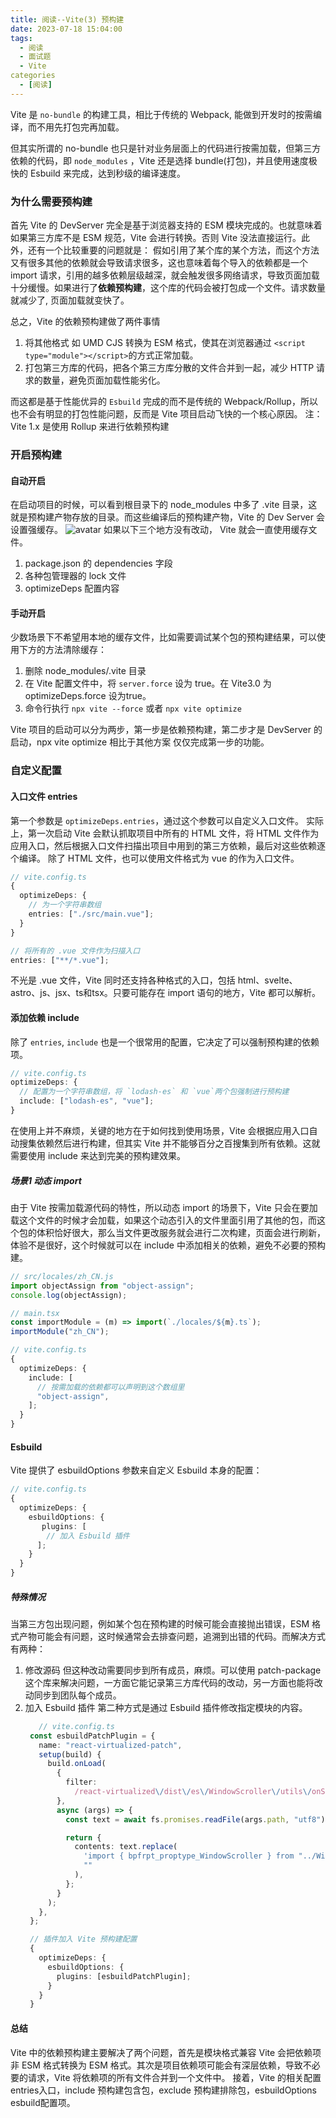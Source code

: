 ```yaml
---
title: 阅读--Vite(3) 预构建
date: 2023-07-18 15:04:00
tags:
  - 阅读
  - 面试题
  - Vite
categories
  - [阅读]
---
```


Vite 是 `no-bundle` 的构建工具，相比于传统的 Webpack, 能做到开发时的按需编译，而不用先打包完再加载。

但其实所谓的 no-bundle 也只是针对业务层面上的代码进行按需加载，但第三方依赖的代码，即 `node_modules` ，Vite 还是选择 bundle(打包)，并且使用速度极快的 Esbuild 来完成，达到秒级的编译速度。

### 为什么需要预构建
首先 Vite 的 DevServer 完全是基于浏览器支持的 ESM 模块完成的。也就意味着如果第三方库不是 ESM 规范，Vite 会进行转换。否则 Vite 没法直接运行。此外，还有一个比较重要的问题就是：
假如引用了某个库的某个方法，而这个方法又有很多其他的依赖就会导致请求很多，这也意味着每个导入的依赖都是一个 import 请求，引用的越多依赖层级越深，就会触发很多网络请求，导致页面加载十分缓慢。如果进行了**依赖预构建**，这个库的代码会被打包成一个文件。请求数量就减少了, 页面加载就变快了。

总之，Vite 的依赖预构建做了两件事情
1. 将其他格式 如 UMD CJS 转换为 ESM 格式，使其在浏览器通过 `<script type="module"></script>`的方式正常加载。
2. 打包第三方库的代码，把各个第三方库分散的文件合并到一起，减少 HTTP 请求的数量，避免页面加载性能劣化。

而这都是基于性能优异的 `Esbuild` 完成的而不是传统的 Webpack/Rollup，所以也不会有明显的打包性能问题，反而是 Vite 项目启动飞快的一个核心原因。
注：Vite 1.x 是使用 Rollup 来进行依赖预构建


### 开启预构建
#### 自动开启
在启动项目的时候，可以看到根目录下的 node_modules 中多了 .vite 目录，这就是预构建产物存放的目录。而这些编译后的预构建产物，Vite 的 Dev Server 会设置强缓存。
![avatar](https://p9-juejin.byteimg.com/tos-cn-i-k3u1fbpfcp/dec47fc8960041d296965d9fca660645~tplv-k3u1fbpfcp-zoom-in-crop-mark:3326:0:0:0.awebp?)
如果以下三个地方没有改动， Vite 就会一直使用缓存文件。
1. package.json 的 dependencies 字段
2. 各种包管理器的 lock 文件
3. optimizeDeps 配置内容

#### 手动开启
少数场景下不希望用本地的缓存文件，比如需要调试某个包的预构建结果，可以使用下方的方法清除缓存：
1. 删除 node_modules/.vite 目录
2. 在 Vite 配置文件中，将 `server.force` 设为 true。在 Vite3.0 为optimizeDeps.force 设为true。
3. 命令行执行 `npx vite --force` 或者 `npx vite optimize`


Vite 项目的启动可以分为两步，第一步是依赖预构建，第二步才是 DevServer 的启动，npx vite optimize 相比于其他方案 仅仅完成第一步的功能。


### 自定义配置
#### 入口文件 entries
第一个参数是 `optimizeDeps.entries`，通过这个参数可以自定义入口文件。
实际上，第一次启动 Vite 会默认抓取项目中所有的 HTML 文件，将 HTML 文件作为应用入口，然后根据入口文件扫描出项目中用到的第三方依赖，最后对这些依赖逐个编译。
除了 HTML 文件，也可以使用文件格式为 vue 的作为入口文件。
```ts
// vite.config.ts
{
  optimizeDeps: {
    // 为一个字符串数组
    entries: ["./src/main.vue"];
  }
}
```

```ts
// 将所有的 .vue 文件作为扫描入口
entries: ["**/*.vue"];
```

不光是 .vue 文件，Vite 同时还支持各种格式的入口，包括 html、svelte、astro、js、jsx、ts和tsx。只要可能存在 import 语句的地方，Vite 都可以解析。


#### 添加依赖 include
除了 `entries`, `include` 也是一个很常用的配置，它决定了可以强制预构建的依赖项。
```ts
// vite.config.ts
optimizeDeps: {
  // 配置为一个字符串数组，将 `lodash-es` 和 `vue`两个包强制进行预构建
  include: ["lodash-es", "vue"];
}
```
在使用上并不麻烦，关键的地方在于如何找到使用场景，Vite 会根据应用入口自动搜集依赖然后进行构建，但其实 Vite 并不能够百分之百搜集到所有依赖。这就需要使用 include 来达到完美的预构建效果。


##### 场景1 动态 import
由于 Vite 按需加载源代码的特性，所以动态 import 的场景下，Vite 只会在要加载这个文件的时候才会加载，如果这个动态引入的文件里面引用了其他的包，而这个包的体积恰好很大，那么当文件更改服务就会进行二次构建，页面会进行刷新，体验不是很好，这个时候就可以在 include 中添加相关的依赖，避免不必要的预构建。
```ts
// src/locales/zh_CN.js
import objectAssign from "object-assign";
console.log(objectAssign);

// main.tsx
const importModule = (m) => import(`./locales/${m}.ts`);
importModule("zh_CN");
```

```ts
// vite.config.ts
{
  optimizeDeps: {
    include: [
      // 按需加载的依赖都可以声明到这个数组里
      "object-assign",
    ];
  }
}
```


#### Esbuild
Vite 提供了 esbuildOptions 参数来自定义 Esbuild 本身的配置：
```ts
// vite.config.ts
{
  optimizeDeps: {
    esbuildOptions: {
       plugins: [
        // 加入 Esbuild 插件
      ];
    }
  }
}
```

##### 特殊情况
当第三方包出现问题，例如某个包在预构建的时候可能会直接抛出错误，ESM 格式产物可能会有问题，这时候通常会去排查问题，追溯到出错的代码。而解决方式有两种：
1. 修改源码 但这种改动需要同步到所有成员，麻烦。可以使用 patch-package 这个库来解决问题，一方面它能记录第三方库代码的改动，另一方面也能将改动同步到团队每个成员。
2. 加入 Esbuild 插件
   第二种方式是通过 Esbuild 插件修改指定模块的内容。
   ```ts
      // vite.config.ts
    const esbuildPatchPlugin = {
      name: "react-virtualized-patch",
      setup(build) {
        build.onLoad(
          {
            filter:
              /react-virtualized\/dist\/es\/WindowScroller\/utils\/onScroll.js$/,
          },
          async (args) => {
            const text = await fs.promises.readFile(args.path, "utf8");

            return {
              contents: text.replace(
                'import { bpfrpt_proptype_WindowScroller } from "../WindowScroller.js";',
                ""
              ),
            };
          }
        );
      },
    };

    // 插件加入 Vite 预构建配置
    {
      optimizeDeps: {
        esbuildOptions: {
          plugins: [esbuildPatchPlugin];
        }
      }
    }
   ```

#### 总结
Vite 中的依赖预构建主要解决了两个问题，首先是模块格式兼容 Vite 会把依赖项非 ESM 格式转换为 ESM 格式。其次是项目依赖项可能会有深层依赖，导致不必要的请求，Vite 将依赖项的所有文件合并到一个文件中。
接着，Vite 的相关配置 entries入口，include 预构建包含包，exclude 预构建排除包，esbuildOptions esbuild配置项。